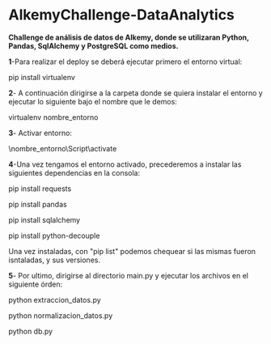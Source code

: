 # AlkemyChallenge-DataAnalytics
**Challenge de análisis de datos de Alkemy, donde se utilizaran Python, Pandas, SqlAlchemy y PostgreSQL como medios.**

**1**-Para realizar el deploy se deberá ejecutar primero el entorno virtual:

pip install virtualenv 

**2**- A continuación dirigirse a la carpeta donde se quiera instalar el entorno y ejecutar lo siguiente bajo el nombre que le demos:

virtualenv nombre_entorno

**3**- Activar entorno:

\nombre_entorno\Script\activate


**4**-Una vez tengamos el entorno activado, precederemos a instalar las siguientes dependencias en la consola:

pip install requests


pip install pandas


pip install sqlalchemy


pip install python-decouple



Una vez instaladas, con "pip list" podemos chequear si las mismas fueron isntaladas, y sus versiones.


**5**- Por ultimo, dirigirse al directorio main.py y ejecutar los archivos en el siguiente órden:

python extraccion_datos.py


python normalizacion_datos.py


python db.py


